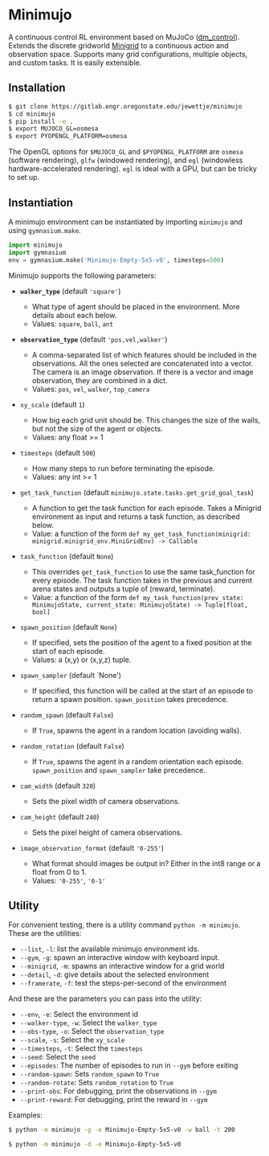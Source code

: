 # Minimujo

A continuous control RL environment based on MuJoCo ([dm_control](https://github.com/google-deepmind/dm_controlhttps://)). Extends the discrete gridworld [Minigrid](https://github.com/Farama-Foundation/Minigridhttps://) to a continuous action and observation space. Supports many grid configurations, multiple objects, and custom tasks. It is easily extensible.

## Installation

```bash
$ git clone https://gitlab.engr.oregonstate.edu/jewettje/minimujo
$ cd minimujo
$ pip install -e .
$ export MUJOCO_GL=osmesa
$ export PYOPENGL_PLATFORM=osmesa
```

The OpenGL options for `$MUJOCO_GL` and `$PYOPENGL_PLATFORM` are `osmesa` (software rendering), `glfw` (windowed rendering), and `egl` (windowless hardware-accelerated rendering). `egl` is ideal with a GPU, but can be tricky to set up.

## Instantiation

A minimujo environment can be instantiated by importing `minimujo` and using `gymnasium.make`.

```python
import minimujo
import gymnasium
env = gymnasium.make('Minimujo-Empty-5x5-v0', timesteps=500)
```

Minimujo supports the following parameters:

- **`walker_type`** (default `'square'`)
  
  - What type of agent should be placed in the environment. More details about each below.
  - Values: `square`, `ball`, `ant`
- **`observation_type`** (default `'pos,vel,walker'`)
  
  - A comma-separated list of which features should be included in the observations. All the ones selected are concatenated into a vector. The camera is an image observation. If there is a vector and image observation, they are combined in a dict.
  - Values: `pos`, `vel`, `walker`, `top_camera`
- `xy_scale` (default `1`)
  
  - How big each grid unit should be. This changes the size of the walls, but not the size of the agent or objects.
  - Values: any float >= 1
- `timesteps` (default `500`)
  
  - How many steps to run before terminating the episode.
  - Values: any int >= 1
- `get_task_function` (default `minimujo.state.tasks.get_grid_goal_task`)
  
  - A function to get the task function for each episode. Takes a Minigrid environment as input and returns a task function, as described below.
  - Value: a function of the form `def my_get_task_function(minigrid: minigrid.minigrid_env.MiniGridEnv) -> Callable`
- `task_function` (default `None`)
  
  - This overrides `get_task_function` to use the same task_function for every episode. The task function takes in the previous and current arena states and outputs a tuple of (reward, terminate).
  - Value: a function of the form `def my_task_function(prev_state: MinimujoState, current_state: MinimujoState) -> Tuple[float, bool]`
- `spawn_position` (default `None`)
  
  - If specified, sets the position of the agent to a fixed position at the start of each episode.
  - Values: a (x,y) or (x,y,z) tuple.
- `spawn_sampler` (default `None')
  
  - If specified, this function will be called at the start of an episode to return a spawn position. `spawn_position` takes precedence.
- `random_spawn` (default `False`)
  
  - If `True`, spawns the agent in a random location (avoiding walls).
- `random_rotation` (default `False`)
  
  - If `True`, spawns the agent in a random orientation each episode. `spawn_position` and `spawn_sampler` take precedence.
- `cam_width` (default `320`)
  
  - Sets the pixel width of camera observations.
- `cam_height` (default `240`)
  
  - Sets the pixel height of camera observations.
- `image_observation_format` (default `'0-255'`)
  
  - What format should images be output in? Either in the int8 range or a float from 0 to 1.
  - Values: `'0-255'`, `'0-1'`

## Utility

For convenient testing, there is a utility command `python -m minimujo`. These are the utilities:

- `--list`, `-l`: list the available minimujo environment ids.
- `--gym`, `-g`: spawn an interactive window with keyboard input.
- `--minigrid`, `-m`: spawns an interactive window for a grid world
- `--detail`, `-d`: give details about the selected environment
- `--framerate`, `-f`: test the steps-per-second of the environment

And these are the parameters you can pass into the utility:

- `--env`, `-e`: Select the environment id
- `--walker-type`, `-w`: Select the `walker_type`
- `--obs-type`, `-o`: Select the `observation_type`
- `--scale`, `-s`: Select the `xy_scale`
- `--timesteps`, `-t`: Select the `timesteps`
- `--seed`: Select the `seed`
- `--episodes`: The number of episodes to run in `--gym` before exiting
- `--random-spawn`: Sets `random_spawn` to `True`
- `--random-rotate`: Sets `random_rotation` to `True`
- `--print-obs`: For debugging, print the observations in `--gym`
- `--print-reward`: For debugging, print the reward in `--gym`

Examples:

```bash
$ python -m minimujo -g -e Minimujo-Empty-5x5-v0 -w ball -t 200
```

```bash
$ python -m minimujo -d -e Minimujo-Empty-5x5-v0
```




